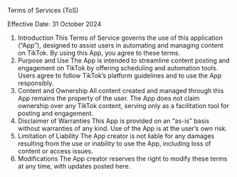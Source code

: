 Terms of Services (ToS)

Effective Date: 31 October 2024
1. Introduction
This Terms of Service governs the use of this application (“App”), designed to assist users in automating and managing content on TikTok. By using this App, you agree to these terms.
2. Purpose and Use
The App is intended to streamline content posting and engagement on TikTok by offering scheduling and automation tools. Users agree to follow TikTok’s platform guidelines and to use the App responsibly.
3. Content and Ownership
All content created and managed through this App remains the property of the user. The App does not claim ownership over any TikTok content, serving only as a facilitation tool for posting and engagement.
4. Disclaimer of Warranties
This App is provided on an “as-is” basis without warranties of any kind. Use of the App is at the user’s own risk.
5. Limitation of Liability
The App creator is not liable for any damages resulting from the use or inability to use the App, including loss of content or access issues.
6. Modifications
The App creator reserves the right to modify these terms at any time, with updates posted here.

